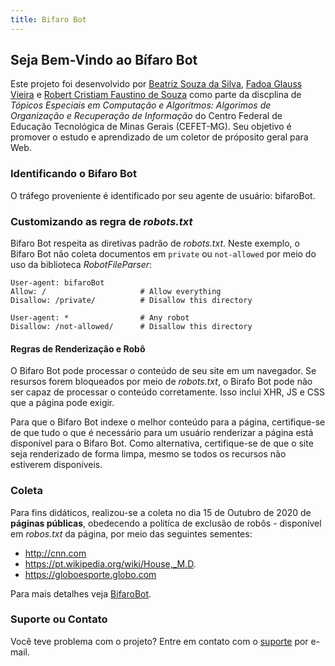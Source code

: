 ```yaml
---
title: Bifaro Bot
---
```

## Seja Bem-Vindo ao Bífaro Bot

Este projeto foi desenvolvido por [Beatriz Souza da Silva](https://github.com/bia-souza), [Fadoa Glauss Vieira](https://github.com/fadoaglauss) e [Robert Cristiam Faustino de Souza](https://github.com/hobbitx) como parte da discplina de _Tópicos Especiais em Computação e Algoritmos: Algorimos de Organização e Recuperação de Informação_ do Centro Federal de Educação Tecnológica de Minas Gerais (CEFET-MG). Seu objetivo é promover o estudo e aprendizado de um coletor de próposito geral para Web.

### Identificando o Bifaro Bot
O tráfego proveniente é identificado por seu agente de usuário: bifaroBot.

### Customizando as regra de _robots.txt_
Bifaro Bot respeita as diretivas padrão de _robots.txt_. Neste exemplo, o Bifaro Bot não coleta documentos em `private` ou `not-allowed` por meio do uso da biblioteca _RobotFileParser_: 
```
User-agent: bifaroBot
Allow: /                     # Allow everything
Disallow: /private/          # Disallow this directory
```
```
User-agent: *                # Any robot
Disallow: /not-allowed/      # Disallow this directory
```

#### Regras de Renderização e Robô
O Bifaro Bot pode processar o conteúdo de seu site em um navegador. Se resursos forem bloqueados por meio de _robots.txt_, o Birafo Bot pode não ser capaz de processar o conteúdo corretamente. Isso inclui XHR, JS e CSS que a página pode exigir.

Para que o Bifaro Bot indexe o melhor conteúdo para a página, certifique-se de que tudo o que é necessário para um usuário renderizar a página está disponível para o Bifaro Bot. Como alternativa, certifique-se de que o site seja renderizado de forma limpa, mesmo se todos os recursos não estiverem disponíveis. 


### Coleta
Para fins didáticos, realizou-se a coleta no dia 15 de Outubro de 2020 de **páginas públicas**, obedecendo a politíca de exclusão de robôs - disponível em _robos.txt_ da página, por meio das seguintes sementes:
- http://cnn.com
- https://pt.wikipedia.org/wiki/House,_M.D.
- https://globoesporte.globo.com

Para mais detalhes veja [BifaroBot](https://github.com/fadoaglauss/InfoBifaroBot).

### Suporte ou Contato
Você teve problema com o projeto? Entre em contato com o [suporte](mailto:fadoa.glauss@gmail.com) por e-mail.
